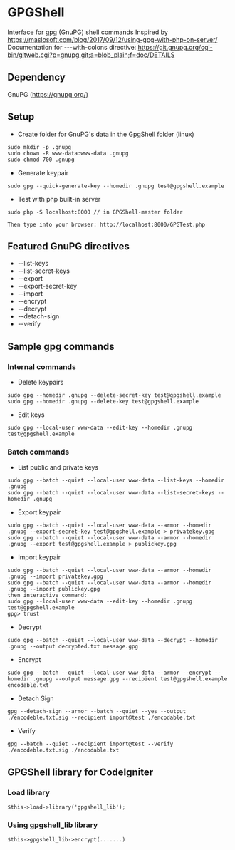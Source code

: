 # GPGShell
Interface for gpg (GnuPG) shell commands
Inspired by https://maslosoft.com/blog/2017/09/12/using-gpg-with-php-on-server/
Documentation for ---with-colons directive: https://git.gnupg.org/cgi-bin/gitweb.cgi?p=gnupg.git;a=blob_plain;f=doc/DETAILS

## Dependency 
GnuPG (https://gnupg.org/)
## Setup
- Create folder for GnuPG's data in the GpgShell folder (linux)
```
sudo mkdir -p .gnupg
sudo chown -R www-data:www-data .gnupg
sudo chmod 700 .gnupg
```
- Generate keypair
```
sudo gpg --quick-generate-key --homedir .gnupg test@gpgshell.example
```
- Test with php built-in server
```
sudo php -S localhost:8000 // in GPGShell-master folder

Then type into your browser: http://localhost:8000/GPGTest.php 
```
## Featured GnuPG directives
- --list-keys
- --list-secret-keys
- --export
- --export-secret-key
- --import
- --encrypt
- --decrypt
- --detach-sign
- --verify
## Sample gpg commands
### Internal commands
- Delete keypairs
```
sudo gpg --homedir .gnupg --delete-secret-key test@gpgshell.example
sudo gpg --homedir .gnupg --delete-key test@gpgshell.example
```
- Edit keys
```
sudo gpg --local-user www-data --edit-key --homedir .gnupg test@gpgshell.example
```
### Batch commands
- List public and private keys
```
sudo gpg --batch --quiet --local-user www-data --list-keys --homedir .gnupg
sudo gpg --batch --quiet --local-user www-data --list-secret-keys --homedir .gnupg
```
- Export keypair
```
sudo gpg --batch --quiet --local-user www-data --armor --homedir .gnupg --export-secret-key test@gpgshell.example > privatekey.gpg
sudo gpg --batch --quiet --local-user www-data --armor --homedir .gnupg --export test@gpgshell.example > publickey.gpg
```
- Import keypair
```
sudo gpg --batch --quiet --local-user www-data --armor --homedir .gnupg --import privatekey.gpg
sudo gpg --batch --quiet --local-user www-data --armor --homedir .gnupg --import publickey.gpg
then interactive command:
sudo gpg --local-user www-data --edit-key --homedir .gnupg test@gpgshell.example
gpg> trust
```
- Decrypt
```
sudo gpg --batch --quiet --local-user www-data --decrypt --homedir .gnupg --output decrypted.txt message.gpg
```
- Encrypt
```
sudo gpg --batch --quiet --local-user www-data --armor --encrypt --homedir .gnupg --output message.gpg --recipient test@gpgshell.example encodable.txt
```
- Detach Sign
```
gpg --detach-sign --armor --batch --quiet --yes --output  ./encodeble.txt.sig --recipient import@test ./encodable.txt
```
- Verify
```
gpg --batch --quiet --recipient import@test --verify ./encodeble.txt.sig ./encodable.txt
```
## GPGShell library for CodeIgniter
### Load library
```
$this->load->library('gpgshell_lib');
```
### Using gpgshell_lib library
```
$this->gpgshell_lib->encrypt(.......)
```
